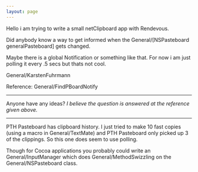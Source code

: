 ```yaml
---
layout: page
---
```


Hello i am trying to write a small netClipboard app with Rendevous.

Did anybody know a way to get informed when the General/[NSPasteboard generalPasteboard] gets changed.

Maybe there is a global Notification or something like that.
For now i am just polling it every .5 secs but thats not cool.


General/KarstenFuhrmann

Reference: General/FindPBoardNotify

----

Anyone have any ideas? *I believe the question is answered at the reference given above.*

----

PTH Pasteboard has clipboard history. I just tried to make 10 fast copies (using a macro in General/TextMate) and PTH Pasteboard only picked up 3 of the clippings. So this one does seem to use polling.

Though for Cocoa applications you probably could write an General/InputManager which does General/MethodSwizzling on the General/NSPasteboard class.